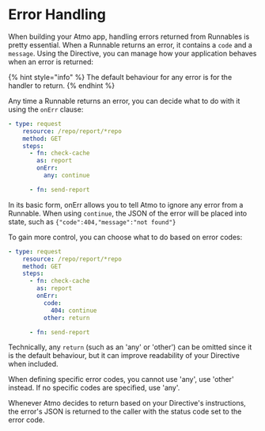 # Error Handling

When building your Atmo app, handling errors returned from Runnables is pretty essential. When a Runnable returns an error, it contains a `code` and a `message`. Using the Directive, you can manage how your application behaves when an error is returned:

{% hint style="info" %}
The default behaviour for any error is for the handler to return.
{% endhint %}

Any time a Runnable returns an error, you can decide what to do with it using the `onErr` clause:
```yaml
- type: request
    resource: /repo/report/*repo
    method: GET
    steps:
      - fn: check-cache
        as: report
		onErr:
          any: continue

      - fn: send-report
```
In its basic form, onErr allows you to tell Atmo to ignore any error from a Runnable. When using `continue`, the JSON of the error will be placed into state, such as `{"code":404,"message":"not found"}`

To gain more control, you can choose what to do based on error codes:
```yaml
- type: request
    resource: /repo/report/*repo
    method: GET
    steps:
      - fn: check-cache
        as: report
		onErr:
          code:
		    404: continue
		  other: return

      - fn: send-report
```
Technically, any `return` (such as an 'any' or 'other') can be omitted since it is the default behaviour, but it can improve readability of your Directive when included.

When defining specific error codes, you cannot use 'any', use 'other' instead. If no specific codes are specified, use 'any'.

Whenever Atmo decides to return based on your Directive's instructions, the error's JSON is returned to the caller with the status code set to the error code.